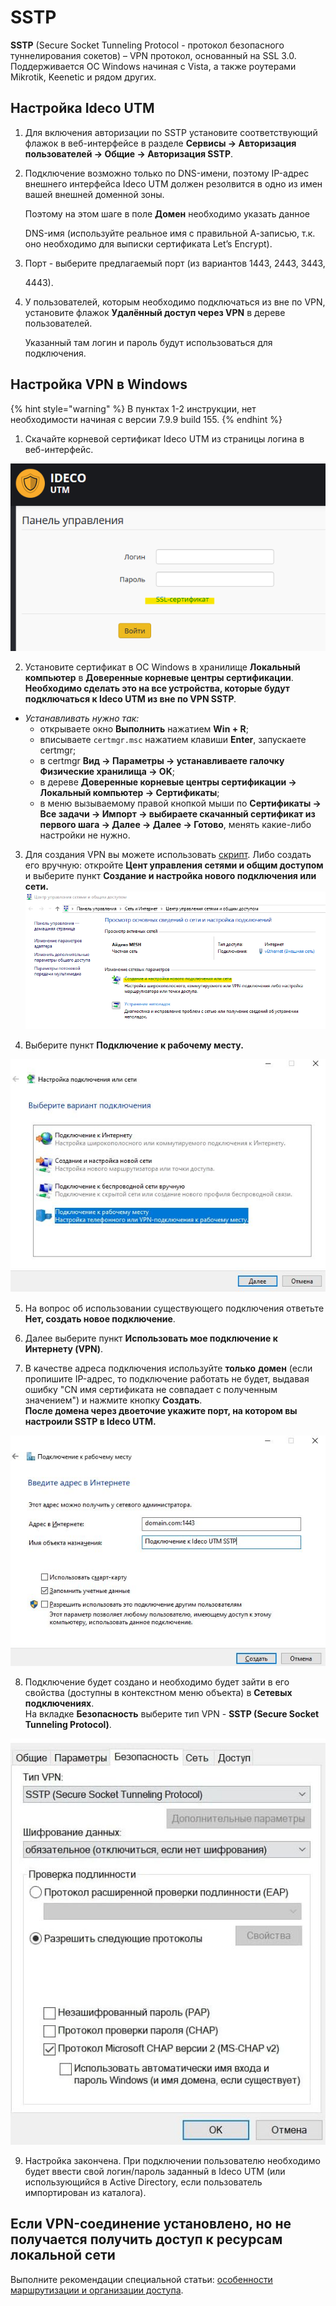 # SSTP

**SSTP** \(Secure Socket Tunneling Protocol - протокол безопасного туннелирования сокетов\) – VPN протокол, основанный на SSL 3.0. Поддерживается ОС Windows начиная с Vista, а также роутерами Mikrotik, Keenetic и рядом других.

## Настройка Ideco UTM

1. Для включения авторизации по SSTP установите соответствующий флажок в веб-интерфейсе в разделе **Сервисы -&gt; Авторизация пользователей -&gt; Общие -&gt; Авторизация SSTP**.
2. Подключение возможно только по DNS-имени, поэтому IP-адрес внешнего интерфейса Ideco UTM должен резолвится в одно из имен вашей внешней доменной зоны.  

   Поэтому на этом шаге в поле **Домен** необходимо указать данное

   DNS-имя \(используйте реальное имя с правильной А-записью, т.к. оно необходимо для выписки сертификата Let’s Encrypt\).

3. Порт - выберите предлагаемый порт \(из вариантов 1443, 2443, 3443,

   4443\).

4. У пользователей, которым необходимо подключаться из вне по VPN, установите флажок **Удалённый доступ через VPN** в дереве пользователей.  

   Указанный там логин и пароль будут использоваться для подключения.

## Настройка VPN в Windows

{% hint style="warning" %}
В пунктах 1-2 инструкции, нет необходимости начиная с версии 7.9.9 build 155.
{% endhint %}

1. Скачайте корневой сертификат Ideco UTM из страницы логина в веб-интерфейс.

![](../../../../.gitbook/assets/11239500.png)

2. Установите сертификат в ОС Windows в хранилище **Локальный компьютер** в **Доверенные корневые центры сертификации**.  
**Необходимо сделать это на все устройства, которые будут подключаться к Ideco UTM из вне по VPN SSTP**_._

* _Устанавливать нужно так:_  
  * открываете окно **Выполнить** нажатием **Win + R**;  
  * вписываете `certmgr.msc` нажатием клавиши **Enter**, запускаете certmgr;  
  * в certmgr **Вид -&gt; Параметры -&gt; устанавливаете галочку Физические хранилища -&gt; OK**;  
  * в дереве **Доверенные корневые центры сертификации -&gt; Локальный компьютер -&gt; Сертификаты**;  
  * в меню вызываемому правой кнопкой мыши по **Сертификаты -&gt; Все задачи -&gt; Импорт -&gt; выбираете скачанный сертификат из первого шага -&gt; Далее -&gt; Далее -&gt; Готово**, менять какие-либо настройки не нужно.  

3. Для создания VPN вы можете использовать [скрипт](skript_avtomaticheskogo_sozdaniya_polzovatelskikh_podklyuchenii_po_sstp.md). Либо создать его вручную: откройте **Цент управления сетями и общим доступом** и выберите пункт **Создание и настройка нового подключения или сети.**  
![](../../../../.gitbook/assets/11239499.png)

4. Выберите пункт **Подключение к рабочему месту.**

![](../../../../.gitbook/assets/подключение_к_рабочему_месту%20%281%29%20%282%29.jpeg)

5. На вопрос об использовании существующего подключения ответьте **Нет, создать новое подключение**.

6. Далее выберите пункт **Использовать мое подключение к Интернету \(VPN\)**.

7. В качестве адреса подключения используйте **только** **домен** \(если пропишите IP-адрес, то подключение работать не будет, выдавая ошибку "CN имя сертификата не совпадает с полученным значением"\) и нажмите кнопку **Создать**.  
**После домена через двоеточие укажите порт, на котором вы настроили SSTP в Ideco UTM.**

![](../../../../.gitbook/assets/16842763.jpg)

8. Подключение будет создано и необходимо будет зайти в его свойства \(доступны в контекстном меню объекта\) в **Сетевых подключениях**.  
На вкладке **Безопасность** выберите тип VPN - **SSTP \(Secure Socket Tunneling Protocol\)**.

![](../../../../.gitbook/assets/24936449.jpg)

9. Настройка закончена. При подключении пользователю необходимо будет ввести свой логин/пароль заданный в Ideco UTM \(или использующийся в Active Directory, если пользователь импортирован из каталога\).

## Если VPN-соединение установлено, но не получается получить доступ к ресурсам локальной сети

Выполните рекомендации специальной статьи: [особенности маршрутизации и организации доступа](../features.md).

